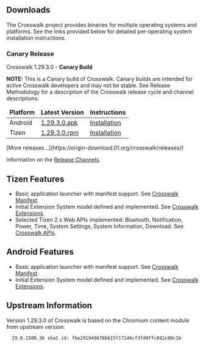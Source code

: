 ## Downloads

The Crosswalk project provides binaries for multiple operating systems and platforms. See the links provided below for detailed per-operating system installation instructions.

### Canary Release

Crosswalk 1.29.3.0 - **Canary Build**

**NOTE:**
This is a Canary build of Crosswalk. Canary builds are intended for active Crosswalk developers and may not be stable. See Release Methodology for a description of the Crosswalk release cycle and channel descriptions.

<table width=100%>
<thead style='font-weight:bold'><tr><td>Platform</td><td>Latest Version</td><td>Instructions</td></tr></thead>
<tbody>
<tr><td>Android</td><td><a href='https://origin-download.01.org/crosswalk/releases/android/canary/crosswalk-android-1.29.3.0.zip'>1.29.3.0.apk</a></td>
<td><a href='#documentation/installing_crosswalk/android'>Installation</td></tr>
<tr><td>Tizen</td><td><a href='https://origin-download.01.org/crosswalk/releases/tizen/canary/crosswalk-tizen-1.29.3.0.rpm'>1.29.3.0.rpm</a></td><td><a href='#documentation/installing_crosswalk/tizen'>Installation</td></tr></tr>
</tbody>
</table>
[More releases...](https://origin-download.01.org/crosswalk/releases/)

Information on the [Release Channels](wiki/release_methodology).

## Tizen Features
* Basic application launcher with manifest support. See [Crosswalk Manifest](wiki/Crosswalk-manifest).
* Initial Extension System model defined and implemented. See [Crosswalk Extensions](wiki/Crosswalk-extensions).
* Selected Tizen 2.x Web APIs implemented: Bluetooth, Notification, Power, Time, System Settings, System Information, Download. See [Crosswalk APIs](#documenation/APIs).

## Android Features
* Basic application launcher with manifest support. See [Crosswalk Manifest](wiki/Crosswalk-manifest).
* Initial Extension System model defined and implemented. See [Crosswalk Extensions](wiki/Crosswalk-extensions).

## Upstream Information
Version 1.29.3.0 of Crosswalk is based on the Chromium content module from
upstream version:
```
  29.0.1500.36 sha1 id: fbe291949676bb15f17146cf3fd9ffc842c80c1b
```


